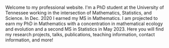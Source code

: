 Welcome to my professional website. I'm a PhD student at the University of Tennessee working in the intersection of Mathematics, Statistics, and Science. In Dec. 2020 I earned my MS in Mathematics. I am projected to earn my PhD in Mathematics with a concentration in mathematical ecology and evolution and a second MS in Statistics in May 2023.  Here you will find my research projects, talks, publications, teaching information, contact information, and more! 

